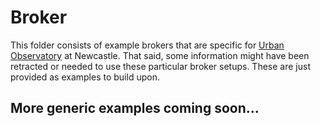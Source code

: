 # Broker

This folder consists of example brokers that are specific for [Urban Observatory](https://urbanobservatory.ac.uk/) at Newcastle. That said, some information might have been retracted or needed to use these particular broker setups. These are just provided as examples to build upon.

## More generic examples coming soon...
